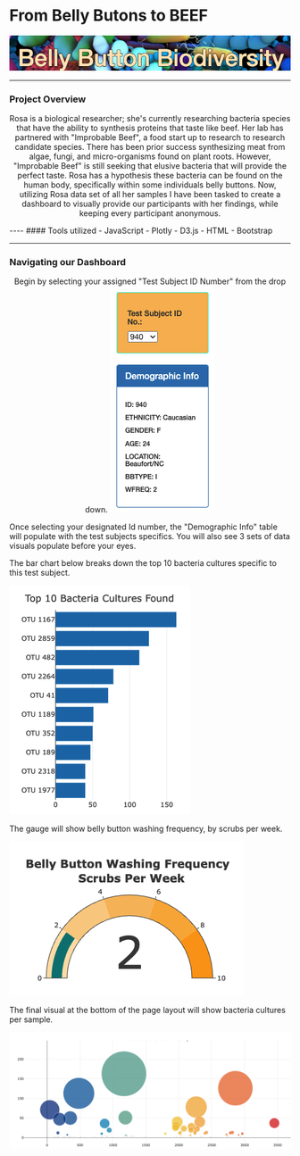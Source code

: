 # From Belly Butons to BEEF
<p align="center">
  <img src="https://github.com/KEGANCP/Belly-Buttons/blob/main/images/Header.png" alt="HEADER"/>
</p>

----
### Project Overview
<p align="center">
Rosa is a biological researcher; she's currently researching bacteria species that have the ability to synthesis proteins that taste like beef. Her lab has partnered with "Improbable Beef", a food start up to research to research candidate species. There has been prior success synthesizing meat from algae, fungi, and micro-organisms found on plant roots. However, "Improbable Beef" is still seeking that elusive bacteria that will provide the perfect taste. Rosa has a hypothesis these bacteria can be found on the human body, specifically within some individuals belly buttons. Now, utilizing Rosa data set of all her samples I have been tasked to create a dashboard to visually provide our participants with her findings, while keeping every participant anonymous.
</p>
----
#### Tools utilized
- JavaScript
- Plotly
- D3.js
- HTML
- Bootstrap

----
### Navigating our Dashboard
<p align="center">
 Begin by selecting your assigned "Test Subject ID Number" from the drop down. 
 
 <img src="https://github.com/KEGANCP/Belly-Buttons/blob/main/images/dashboard_dropdown.png" alt="DROPDOWN"/> 
  
  Once selecting your designated Id number, the "Demographic Info" table will populate with the test subjects specifics. You will also see 3 sets of data visuals populate before your eyes.
  
  
  The bar chart below breaks down the top 10 bacteria cultures specific to this test subject.
  
  <img src="https://github.com/KEGANCP/Belly-Buttons/blob/main/images/BAR.png" alt="BAR"/>   
  
  The gauge will show belly button washing frequency, by scrubs per week.
  
  <img src="https://github.com/KEGANCP/Belly-Buttons/blob/main/images/GAUGE.png" alt="GAUGE"/>  
  
  The final visual at the bottom of the page layout will show bacteria cultures per sample.
  
  <img src="https://github.com/KEGANCP/Belly-Buttons/blob/main/images/BUBBLE.png" alt="BUBBLE"/> 
  
  
</p>
